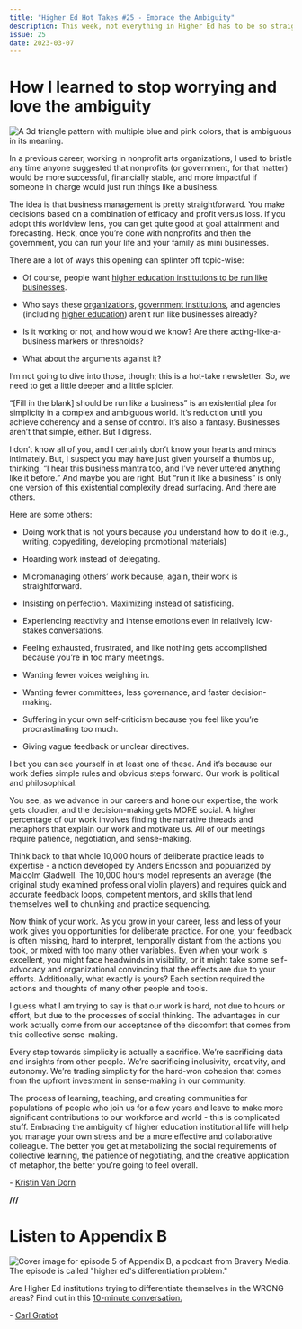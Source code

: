 ```yaml
---
title: "Higher Ed Hot Takes #25 - Embrace the Ambiguity"
description: This week, not everything in Higher Ed has to be so straightforward.
issue: 25
date: 2023-03-07
---
```


How I learned to stop worrying and love the ambiguity
=====================================================

![A 3d triangle pattern with multiple blue and pink colors, that is ambiguous in its meaning. ](https://buttondown-attachments.s3.us-west-2.amazonaws.com/images/9515f3af-0749-4bfa-9293-f2ec6348d8f9.png)

In a previous career, working in nonprofit arts organizations, I used to bristle any time anyone suggested that nonprofits (or government, for that matter) would be more successful, financially stable, and more impactful if someone in charge would just run things like a business.

The idea is that business management is pretty straightforward. You make decisions based on a combination of efficacy and profit versus loss. If you adopt this worldview lens, you can get quite good at goal attainment and forecasting. Heck, once you’re done with nonprofits and then the government, you can run your life and your family as mini businesses.

There are a lot of ways this opening can splinter off topic-wise:

* Of course, people want [higher education institutions to be run like businesses](https://www.forbes.com/sites/davidrosowsky/2020/05/10/if-colleges-are-businesses-why-not-run-them-that-way/?sh=be5d89256026).

* Who says these [organizations](https://thephagroup.com/commercialisation-of-charity/), [government institutions](https://newsletter.cseas.kyoto-u.ac.jp/nl76/images/pdf/76_07_kevin.pdf), and agencies (including [higher education](https://fredsoda.medium.com/higher-education-is-the-new-big-business-287bbad95afb)) aren’t run like businesses already?

* Is it working or not, and how would we know? Are there acting-like-a-business markers or thresholds?

* What about the arguments against it?

I’m not going to dive into those, though; this is a hot-take newsletter. So, we need to get a little deeper and a little spicier.

“\[Fill in the blank\] should be run like a business” is an existential plea for simplicity in a complex and ambiguous world. It’s reduction until you achieve coherency and a sense of control. It’s also a fantasy. Businesses aren’t that simple, either. But I digress.

I don’t know all of you, and I certainly don’t know your hearts and minds intimately. But, I suspect you may have just given yourself a thumbs up, thinking, “I hear this business mantra too, and I’ve never uttered anything like it before.” And maybe you are right. But “run it like a business” is only one version of this existential complexity dread surfacing. And there are others.

Here are some others:

* Doing work that is not yours because you understand how to do it (e.g., writing, copyediting, developing promotional materials)

* Hoarding work instead of delegating.

* Micromanaging others’ work because, again, their work is straightforward.

* Insisting on perfection. Maximizing instead of satisficing.

* Experiencing reactivity and intense emotions even in relatively low-stakes conversations.  

* Feeling exhausted, frustrated, and like nothing gets accomplished because you’re in too many meetings.

* Wanting fewer voices weighing in.

* Wanting fewer committees, less governance, and faster decision-making.

* Suffering in your own self-criticism because you feel like you’re procrastinating too much.

* Giving vague feedback or unclear directives.

I bet you can see yourself in at least one of these. And it’s because our work defies simple rules and obvious steps forward. Our work is political and philosophical.

You see, as we advance in our careers and hone our expertise, the work gets cloudier, and the decision-making gets MORE social. A higher percentage of our work involves finding the narrative threads and metaphors that explain our work and motivate us. All of our meetings require patience, negotiation, and sense-making.

Think back to that whole 10,000 hours of deliberate practice leads to expertise - a notion developed by Anders Ericsson and popularized by Malcolm Gladwell. The 10,000 hours model represents an average (the original study examined professional violin players) and requires quick and accurate feedback loops, competent mentors, and skills that lend themselves well to chunking and practice sequencing.

Now think of your work. As you grow in your career, less and less of your work gives you opportunities for deliberate practice. For one, your feedback is often missing, hard to interpret, temporally distant from the actions you took, or mixed with too many other variables. Even when your work is excellent, you might face headwinds in visibility, or it might take some self-advocacy and organizational convincing that the effects are due to your efforts. Additionally, what exactly is yours? Each section required the actions and thoughts of many other people and tools.

I guess what I am trying to say is that our work is hard, not due to hours or effort, but due to the processes of social thinking. The advantages in our work actually come from our acceptance of the discomfort that comes from this collective sense-making.

Every step towards simplicity is actually a sacrifice. We’re sacrificing data and insights from other people. We’re sacrificing inclusivity, creativity, and autonomy. We’re trading simplicity for the hard-won cohesion that comes from the upfront investment in sense-making in our community.

The process of learning, teaching, and creating communities for populations of people who join us for a few years and leave to make more significant contributions to our workforce and world - this is complicated stuff. Embracing the ambiguity of higher education institutional life will help you manage your own stress and be a more effective and collaborative colleague. The better you get at metabolizing the social requirements of collective learning, the patience of negotiating, and the creative application of metaphor, the better you’re going to feel overall.

\- [Kristin Van Dorn](https://twitter.com/yossariansghost)

**///**

Listen to Appendix B
====================

![Cover image for episode 5 of Appendix B, a podcast from Bravery Media. The episode is called "higher ed's differentiation problem."](https://buttondown-attachments.s3.us-west-2.amazonaws.com/images/06cabd44-43cb-4241-9e8a-c62a987bfce6.png)

Are Higher Ed institutions trying to differentiate themselves in the WRONG areas? Find out in this [10-minute conversation.](https://bravery.co/podcast/differentiation-problem/)

\- [Carl Gratiot](https://linkedin.com/in/carlgratiot)
